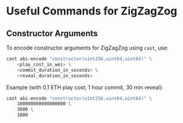 # Useful Commands for ZigZagZog

## Constructor Arguments

To encode constructor arguments for ZigZagZog using `cast`, use:

```bash
cast abi-encode "constructor(uint256,uint64,uint64)" \
    <play_cost_in_wei> \
    <commit_duration_in_seconds> \
    <reveal_duration_in_seconds>
```

Example (with 0.1 ETH play cost, 1 hour commit, 30 min reveal):
```bash
cast abi-encode "constructor(uint256,uint64,uint64)" \
    100000000000000000 \
    3600 \
    1800
```